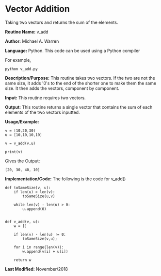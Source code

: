 # Vector Addition 
Taking two vectors and returns the sum of the elements.

**Routine Name:**           v_add

**Author:** Michael A. Warren

**Language:** Python. This code can be used using a Python compiler

For example,

    python v_add.py

**Description/Purpose:** This routine takes two vectors. If the two are not the same size, it adds '0's to the end of the shorter one to make them the same size. It then adds the vectors, component by component.

**Input:** This routine requires two vectors.

**Output:** This routine returns a single vector that contains the sum of each elements of the two vectors inputted.

**Usage/Example:**

	v = [10,20,30]
	u = [10,10,10,10]

	v = v_add(v,u)

	print(v)

Gives the Output:

	[20, 30, 40, 10]

**Implementation/Code:** The following is the code for v_add()

	def toSameSize(v, u):
	    if len(u) > len(v):
	        toSameSize(u,v)

	    while len(v) - len(u) > 0:
	        u.append(0)


	def v_add(v, u):
	    w = []

	    if len(v) - len(u) != 0:
	        toSameSize(v,u);

	    for i in range(len(v)):
	        w.append(v[i] + u[i])

	    return w


**Last Modified:** November/2018

